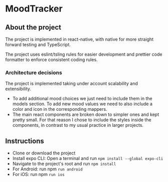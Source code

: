 # MoodTracker

## About the project
The project is implemented in react-native, with native for more straight forward testing and TypeScript. 

The project uses eslint/tsling rules for easier development and prettier code formatter to enforce consistent coding rules.

### Architecture decisions
 The project is implemented taking under account scalability and extensibility.
 
 - To add additional mood choices we just need to include them in the models section. To add new mood values we need to also include a color and icon in the corresponding mappers.
 - The main react components are broken down to simpler ones and kept pretty small. For that reason I chose to include the styles inside the components, in contrast to my usual practice in larger projects.
  
## Instructions
- Clone or download the project
- Install expo CLI: Open a terminal and run `npm install --global expo-cli`
- Navigate to the project's root and run `npm install`
- For Android: run npm `run android`
- For iOS: run npm `run ios`
